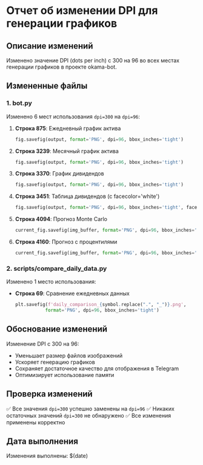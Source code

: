 # Отчет об изменении DPI для генерации графиков

## Описание изменений

Изменено значение DPI (dots per inch) с 300 на 96 во всех местах генерации графиков в проекте okama-bot.

## Измененные файлы

### 1. bot.py
Изменено 6 мест использования `dpi=300` на `dpi=96`:

1. **Строка 875**: Ежедневный график актива
   ```python
   fig.savefig(output, format='PNG', dpi=96, bbox_inches='tight')
   ```

2. **Строка 3239**: Месячный график актива
   ```python
   fig.savefig(output, format='PNG', dpi=96, bbox_inches='tight')
   ```

3. **Строка 3370**: График дивидендов
   ```python
   fig.savefig(output, format='PNG', dpi=96, bbox_inches='tight')
   ```

4. **Строка 3451**: Таблица дивидендов (с facecolor='white')
   ```python
   fig.savefig(output, format='PNG', dpi=96, bbox_inches='tight', facecolor='white')
   ```

5. **Строка 4094**: Прогноз Monte Carlo
   ```python
   current_fig.savefig(img_buffer, format='PNG', dpi=96, bbox_inches='tight')
   ```

6. **Строка 4160**: Прогноз с процентилями
   ```python
   current_fig.savefig(img_buffer, format='PNG', dpi=96, bbox_inches='tight')
   ```

### 2. scripts/compare_daily_data.py
Изменено 1 место использования:

- **Строка 69**: Сравнение ежедневных данных
  ```python
  plt.savefig(f'daily_comparison_{symbol.replace(".", "_")}.png', 
             format='PNG', dpi=96, bbox_inches='tight')
  ```

## Обоснование изменений

Изменение DPI с 300 на 96:
- Уменьшает размер файлов изображений
- Ускоряет генерацию графиков
- Сохраняет достаточное качество для отображения в Telegram
- Оптимизирует использование памяти

## Проверка изменений

✅ Все значения `dpi=300` успешно заменены на `dpi=96`
✅ Никаких остаточных значений `dpi=300` не обнаружено
✅ Все изменения применены корректно

## Дата выполнения

Изменения выполнены: $(date)
